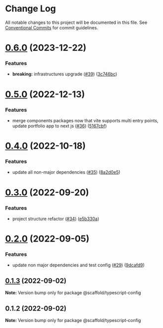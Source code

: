# Change Log

All notable changes to this project will be documented in this file.
See [Conventional Commits](https://conventionalcommits.org) for commit guidelines.

# [0.6.0](https://github.com/anthony-y-zhu14/MikoshiUI/compare/@scaffold/typescript-config@0.5.0...@scaffold/typescript-config@0.6.0) (2023-12-22)


### Features

* **breaking:** infrastructures upgrade ([#39](https://github.com/anthony-y-zhu14/MikoshiUI/issues/39)) ([3c746bc](https://github.com/anthony-y-zhu14/MikoshiUI/commit/3c746bca0de9882c8e3a0f9b2fc5be250038513d))





# [0.5.0](https://github.com/anthony-y-zhu14/MikoshiUI/compare/@scaffold/typescript-config@0.4.0...@scaffold/typescript-config@0.5.0) (2022-12-13)


### Features

* merge components packages now that vite supports multi entry points, update portfolio app to next js ([#36](https://github.com/anthony-y-zhu14/MikoshiUI/issues/36)) ([5167cbf](https://github.com/anthony-y-zhu14/MikoshiUI/commit/5167cbf496762d6869d27f99d41f4a54133bb0e8))





# [0.4.0](https://github.com/anthony-y-zhu14/MikoshiUI/compare/@scaffold/typescript-config@0.3.0...@scaffold/typescript-config@0.4.0) (2022-10-18)


### Features

* update all non-major dependencies ([#35](https://github.com/anthony-y-zhu14/MikoshiUI/issues/35)) ([8a2d0e5](https://github.com/anthony-y-zhu14/MikoshiUI/commit/8a2d0e50805a7fa79b78b89807ea2a5568cb1ff0))





# [0.3.0](https://github.com/anthony-y-zhu14/MikoshiUI/compare/@scaffold/typescript-config@0.2.0...@scaffold/typescript-config@0.3.0) (2022-09-20)


### Features

* project structure refactor ([#34](https://github.com/anthony-y-zhu14/MikoshiUI/issues/34)) ([e5b330a](https://github.com/anthony-y-zhu14/MikoshiUI/commit/e5b330aa42c3c0ea13b0c5d953ddce951da1fba2))





# [0.2.0](https://github.com/anthony-y-zhu14/MikoshiUI/compare/@scaffold/typescript-config@0.1.3...@scaffold/typescript-config@0.2.0) (2022-09-05)


### Features

* update non major dependencies and test config ([#29](https://github.com/anthony-y-zhu14/MikoshiUI/issues/29)) ([9dcafd9](https://github.com/anthony-y-zhu14/MikoshiUI/commit/9dcafd9773342116a1ca194989af60fa86b957ff))





## [0.1.3](https://github.com/anthony-y-zhu14/MikoshiUI/compare/@scaffold/typescript-config@0.1.2...@scaffold/typescript-config@0.1.3) (2022-09-02)

**Note:** Version bump only for package @scaffold/typescript-config





## 0.1.2 (2022-09-02)

**Note:** Version bump only for package @scaffold/typescript-config

